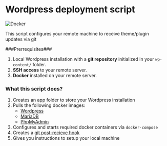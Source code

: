 # Wordpress deployment script

![Docker](http://www.cloudadmins.org/wp-content/uploads/2016/02/DockerLogo.png)

This script configures your remote machine to receive theme/plugin updates via git

###Prerrequisites###
1. Local Wordpress installation with a **git repository** initialized in your `wp-content/` folder.
2. **SSH access** to your remote server.
3. **Docker** installed on your remote server.

### What this script does? 

1. Creates an app folder to store your Wordpress installation
2. Pulls the following docker images:
	* [Wordpress](https://hub.docker.com/_/wordpress/)
	* [MariaDB](https://hub.docker.com/_/mariadb/)
	* [PhpMyAdmin](https://hub.docker.com/r/corbinu/docker-phpmyadmin/)
3. Configures and starts required docker containers vía `docker-compose`
4. Creates a [git post-recieve hook](http://krisjordan.com/essays/setting-up-push-to-deploy-with-git)
5. Gives you instructions to setup your local machine 
